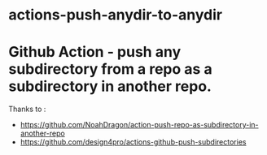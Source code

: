 # actions-push-anydir-to-anydir
# Github Action - push any subdirectory from a repo as a subdirectory in another repo.


Thanks to :
 - https://github.com/NoahDragon/action-push-repo-as-subdirectory-in-another-repo
 - https://github.com/design4pro/actions-github-push-subdirectories
